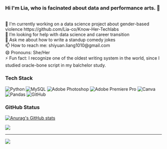 ### Hi I'm Lia, who is facinated about data and performance arts.  👋

<br/>
🔭 I'm currently working on a data science project about gender-based violence
https://github.com/Lia-co/Know-Her-Techlabs<br/>
🤔 I’m looking for help with data science and career transition<br/>
💬 Ask me about how to write a standup comedy jokes<br/>
📫 How to reach me: shiyuan.liang1010@gmail.com<br/>
😄 Pronouns: She/Her<br/>
⚡ Fun fact: I recognize one of the oldest writing system in the world, since I studied oracle-bone script in my balchelor study.

### Tech Stack

![Python](https://img.shields.io/badge/python-3670A0?style=flat-square&logo=python&logoColor=ffdd54) ![MySQL](https://img.shields.io/badge/mysql-4479A1.svg?style=flat-square&logo=mysql&logoColor=white) ![Adobe Photoshop](https://img.shields.io/badge/adobe%20photoshop-%2331A8FF.svg?style=flat-square&logo=adobe%20photoshop&logoColor=white) ![Adobe Premiere Pro](https://img.shields.io/badge/Adobe%20Premiere%20Pro-9999FF.svg?style=flat-square&logo=Adobe%20Premiere%20Pro&logoColor=white) ![Canva](https://img.shields.io/badge/Canva-%2300C4CC.svg?style=flat-square&logo=Canva&logoColor=white) ![Pandas](https://img.shields.io/badge/pandas-%23150458.svg?style=flat-square&logo=pandas&logoColor=white) ![GitHub](https://img.shields.io/badge/github-%23121011.svg?style=flat-square&logo=github&logoColor=white)<br/>


### GitHub Status

<!--
Githubs starts from 
-->
[![Anurag's GitHub stats](https://github-readme-stats.vercel.app/api?username=Lia-co&show_icons=true&theme=tokyonight)](https://github.com/anuraghazra/github-readme-stats)


![](https://github-readme-streak-stats.herokuapp.com/?user=Lia-co&theme=tokyonight&hide_border=false)<br/>


---
[![](https://visitcount.itsvg.in/api?id=Lia-co&icon=0&color=0)](https://visitcount.itsvg.in)

<!-- Proudly created with GPRM ( https://gprm.itsvg.in ) -->
